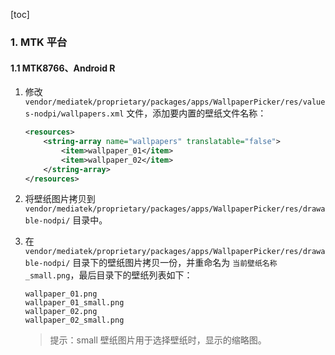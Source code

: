 [toc]

### 1. MTK 平台

#### 1.1 MTK8766、Android R

1. 修改 `vendor/mediatek/proprietary/packages/apps/WallpaperPicker/res/values-nodpi/wallpapers.xml` 文件，添加要内置的壁纸文件名称：

   ```xml
   <resources>
       <string-array name="wallpapers" translatable="false">
           <item>wallpaper_01</item>
           <item>wallpaper_02</item>
       </string-array>
   </resources>
   ```

2. 将壁纸图片拷贝到 `vendor/mediatek/proprietary/packages/apps/WallpaperPicker/res/drawable-nodpi/` 目录中。

3. 在 `vendor/mediatek/proprietary/packages/apps/WallpaperPicker/res/drawable-nodpi/` 目录下的壁纸图片拷贝一份，并重命名为 `当前壁纸名称_small.png`，最后目录下的壁纸列表如下：

   ```shell
   wallpaper_01.png
   wallpaper_01_small.png
   wallpaper_02.png
   wallpaper_02_small.png
   ```

   > 提示：small 壁纸图片用于选择壁纸时，显示的缩略图。

